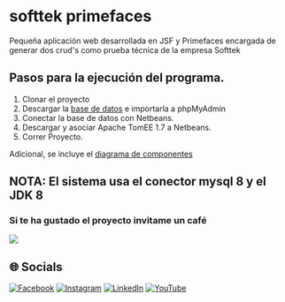 # softtek primefaces
Pequeña aplicación web desarrollada en JSF y Primefaces encargada de generar dos crud's como prueba técnica de la empresa Softtek

## Pasos para la ejecución del programa.

1. Clonar el proyecto
2. Descargar la [base de datos](https://github.com/Juan-Carlos-Estevez-Vargas/softtek-primefaces/blob/master/softtek_app.sql) e importarla a phpMyAdmin
3. Conectar la base de datos con Netbeans.
4. Descargar y asociar Apache TomEE 1.7 a Netbeans.
5. Correr Proyecto.

Adicional, se incluye el [diagrama de componentes](https://github.com/Juan-Carlos-Estevez-Vargas/softtek-primefaces/blob/master/diagrama%20de%20componentes.jpg)

## NOTA: El sistema usa el conector mysql 8 y el JDK 8

### Si te ha gustado el proyecto invitame un café
<div align="left">
  <a href="https://paypal.me/JEstevezVargas" target="_blank" style="display: inline-block;">
    <img
      src="https://img.shields.io/badge/Donate-Buy%20Me%20A%20Coffee-orange.svg?style=flat-square&logo=buymeacoffee" 
      align="center"
     />
  </a>
</div>

## 🌐 Socials 
[![Facebook](https://img.shields.io/badge/Facebook-%231877F2.svg?logo=Facebook&logoColor=white)](https://facebook.com/juancarlos.estevezvargas.98) [![Instagram](https://img.shields.io/badge/Instagram-%23E4405F.svg?logo=Instagram&logoColor=white)](https://instagram.com/juankestevez) [![LinkedIn](https://img.shields.io/badge/LinkedIn-%230077B5.svg?logo=linkedin&logoColor=white)](https://linkedin.com/in/juan-carlos-estevez-vargas) [![YouTube](https://img.shields.io/badge/YouTube-%23FF0000.svg?logo=YouTube&logoColor=white)](https://youtube.com/@JuanCarlosEstevezVargas)
